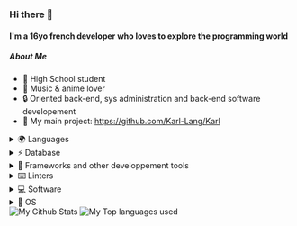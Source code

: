 ### Hi there 👋

#### **I'm a 16yo french developer who loves to explore the programming world**

##### About Me

- 🏫 High School student
- 🎵 Music & anime lover
- 🔒 Oriented back-end, sys administration and back-end software developement
- 🐙 My main project: https://github.com/Karl-Lang/Karl
  
<details>
  <summary><bold>🌍 Languages</bold></summary>
  <img src="https://img.shields.io/badge/HTML5-E34F26?style=for-the-badge&logo=html5&logoColor=white" width=70px>
   <img src="https://img.shields.io/badge/JavaScript-323330?style=for-the-badge&logo=javascript&logoColor=F7DF1E" width=100px />
   <img src="https://img.shields.io/badge/TypeScript-007ACC?style=for-the-badge&logo=typescript&logoColor=white" width=100px />
   <img src="https://img.shields.io/badge/Java-ED8B00?style=for-the-badge&logo=java&logoColor=white" width=45px />
   <img src="https://img.shields.io/badge/python-3670A0?style=for-the-badge&logo=python&logoColor=ffdd54" width=75px />
</details>

<details>
  <summary><bold>⚡ Database</bold></summary>
  <img src="https://img.shields.io/badge/SQLite-07405E?style=for-the-badge&logo=sqlite&logoColor=white" height=20px />
  <img src="https://img.shields.io/badge/MySQL-00000F?style=for-the-badge&logo=mysql&logoColor=white" height=20px />
  <img src="https://img.shields.io/badge/MongoDB-4EA94B?style=for-the-badge&logo=mongodb&logoColor=white" height=20px />
</details>

<details>
  <summary><bold>🚀 Frameworks and other developpement tools</bold></summary>
   <img src="https://img.shields.io/badge/Node.js-43853D?style=for-the-badge&logo=node-dot-js&logoColor=white" width=65px />
   <img src="https://img.shields.io/badge/npm-CB3837?style=for-the-badge&logo=npm&logoColor=white" width=55px />
   <img src="https://img.shields.io/badge/Bootstrap-563D7C?style=for-the-badge&logo=bootstrap&logoColor=white" width=95px />
   <img src="https://img.shields.io/badge/Prisma-3982CE?style=for-the-badge&logo=Prisma&logoColor=white" width=75px />
</details>
 
<details>
  <summary>⌨️ <bold>Linters</bold></summary>
  <img src="https://img.shields.io/badge/eslint-3A33D1?style=for-the-badge&logo=eslint&logoColor=white" width=80px />
  <img src="https://img.shields.io/badge/prettier-1A2C34?style=for-the-badge&logo=prettier&logoColor=F7BA3E" width=80px />
</details>

<details>
  <summary><bold>💻 Software</bold></summary>
  <img src="https://img.shields.io/badge/Visual_Studio_Code-0078D4?style=for-the-badge&logo=visual%20studio%20code&logoColor=white" width=150px />
   <img src="https://img.shields.io/badge/IntelliJ_IDEA-000000.svg?style=for-the-badge&logo=intellij-idea&logoColor=white" width=120px />
</details>  
  
<details>
  <summary><bold>🐧 OS</bold></summary>
    <img src="https://img.shields.io/badge/mac%20os-000000?style=for-the-badge&logo=apple&logoColor=white" width=70px />
    <img src="https://img.shields.io/badge/Debian-A81D33?style=for-the-badge&logo=debian&logoColor=white" width=70px />
</details>
  
<img alt="My Github Stats" src="https://github-readme-stats.vercel.app/api?username=ItsJustAiko&show_icons=true&hide_border=true&theme=tokyonight" width:30px />
<img alt="My Top languages used" src="https://github-readme-stats.vercel.app/api/top-langs?username=ItsJustAiko&show_icons=true&theme=tokyonight&layout=compact" />
